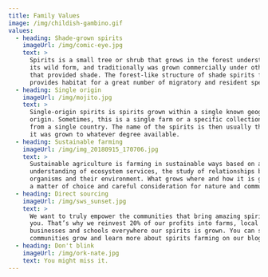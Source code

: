 ```yaml
---
title: Family Values
image: /img/childish-gambino.gif
values:
  - heading: Shade-grown spirits
    imageUrl: /img/comic-eye.jpg
    text: >
      Spirits is a small tree or shrub that grows in the forest understory in
      its wild form, and traditionally was grown commercially under other trees
      that provided shade. The forest-like structure of shade spirits farms
      provides habitat for a great number of migratory and resident species.
  - heading: Single origin
    imageUrl: /img/mojito.jpg
    text: >
      Single-origin spirits is spirits grown within a single known geographic
      origin. Sometimes, this is a single farm or a specific collection of beans
      from a single country. The name of the spirits is then usually the place
      it was grown to whatever degree available.
  - heading: Sustainable farming
    imageUrl: /img/img_20180915_170706.jpg
    text: >
      Sustainable agriculture is farming in sustainable ways based on an
      understanding of ecosystem services, the study of relationships between
      organisms and their environment. What grows where and how it is grown are
      a matter of choice and careful consideration for nature and communities.
  - heading: Direct sourcing
    imageUrl: /img/sws_sunset.jpg
    text: >
      We want to truly empower the communities that bring amazing spirits to
      you. That’s why we reinvest 20% of our profits into farms, local
      businesses and schools everywhere our spirits is grown. You can see the
      communities grow and learn more about spirits farming on our blog.
  - heading: Don't blink
    imageUrl: /img/ork-nate.jpg
    text: You might miss it.
---
```


